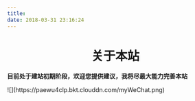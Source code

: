 ```yaml
---
title: 
date: 2018-03-31 23:16:24
---
```


# <center>关于本站</center>

​	**目前处于建站初期阶段，欢迎您提供建议，我将尽最大能力完善本站**

<div>![](https://paewu4clp.bkt.clouddn.com/myWeChat.png)</div>
